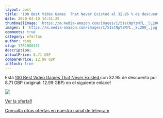 ```yaml
---
layout: post
title: '100 Best Video Games  That Never Existed al 32.95 % de descuento'
date: 2020-04-10 14:51:29
thumbnailImage: 'https://m.media-amazon.com/images/I/51sCNpYzM7L._SL200_.jpg'
images: [ 'https://m.media-amazon.com/images/I/51sCNpYzM7L._SL200_.jpg' ]
comments: true
category: ofertas
author: ring
slug: 1781086141
description:
actualPrice: 8.71 GBP
comparePrice: 12.99 GBP
inStock: true
---
```


Está [100 Best Video Games  That Never Existed ](https://www.amazon.co.uk/dp/1781086141/?tag=redken01-21) con 32.95 de descuento por 8.71 GBP (original: 12.99 GBP) en el siguiente enlace!

[![](https://m.media-amazon.com/images/I/51sCNpYzM7L._SL200_.jpg)](https://www.amazon.co.uk/dp/1781086141/?tag=redken01-21)

[Ver la oferta!!](https://www.amazon.co.uk/dp/1781086141/?tag=redken01-21)

[Consulta otras ofertas en nuestro canal de telegram](https://t.me/s/ofertas25)
